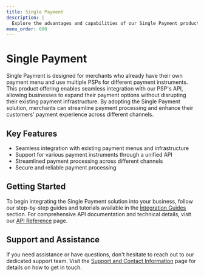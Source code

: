 ```yaml
---
title: Single Payment
description: |
  Explore the advantages and capabilities of our Single Payment product offering, tailored for merchants with their own payment menu who use multiple PSPs for different payment instruments.
menu_order: 600
---
```


# Single Payment

Single Payment is designed for merchants who already have their own payment menu and use multiple PSPs for different payment instruments. This product offering enables seamless integration with our PSP's API, allowing businesses to expand their payment options without disrupting their existing payment infrastructure. By adopting the Single Payment solution, merchants can streamline payment processing and enhance their customers' payment experience across different channels.

## Key Features

- Seamless integration with existing payment menus and infrastructure
- Support for various payment instruments through a unified API
- Streamlined payment processing across different channels
- Secure and reliable payment processing

## Getting Started

To begin integrating the Single Payment solution into your business, follow our step-by-step guides and tutorials available in the [Integration Guides](developer/integration-guides) section. For comprehensive API documentation and technical details, visit our [API Reference](developer/api-reference) page.

## Support and Assistance

If you need assistance or have questions, don't hesitate to reach out to our dedicated support team. Visit the [Support and Contact Information](/support) page for details on how to get in touch.
